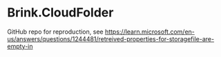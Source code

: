 # Brink.CloudFolder
GitHub repo for reproduction, see https://learn.microsoft.com/en-us/answers/questions/1244481/retreived-properties-for-storagefile-are-empty-in
